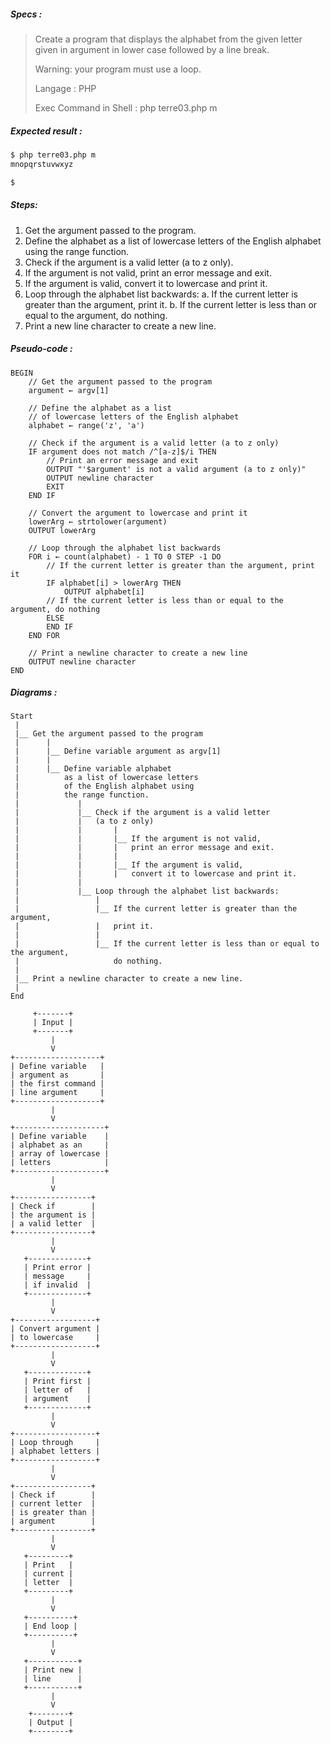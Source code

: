 ##### Specs :

> Create a program that displays the alphabet
>  from the given letter given in argument
>  in lower case followed by a line break.
>
> Warning: your program must use a loop.
>
> Langage : PHP
>
> Exec Command in Shell : php terre03.php m

##### Expected result :

```zsh
$ php terre03.php m
mnopqrstuvwxyz

$ 
```

##### Steps:

1. Get the argument passed to the program.
2. Define the alphabet as a list of lowercase letters of the English alphabet using the range function.
3. Check if the argument is a valid letter (a to z only).
4. If the argument is not valid, print an error message and exit.
5. If the argument is valid, convert it to lowercase and print it.
6. Loop through the alphabet list backwards:
 a. If the current letter is greater than the argument, print it.
 b. If the current letter is less than or equal to the argument, do nothing.
7. Print a new line character to create a new line.

##### Pseudo-code :
```
BEGIN
    // Get the argument passed to the program
    argument ← argv[1]

    // Define the alphabet as a list
    // of lowercase letters of the English alphabet
    alphabet ← range('z', 'a')

    // Check if the argument is a valid letter (a to z only)
    IF argument does not match /^[a-z]$/i THEN
        // Print an error message and exit
        OUTPUT "'$argument' is not a valid argument (a to z only)"
        OUTPUT newline character
        EXIT
    END IF

    // Convert the argument to lowercase and print it
    lowerArg ← strtolower(argument)
    OUTPUT lowerArg

    // Loop through the alphabet list backwards
    FOR i ← count(alphabet) - 1 TO 0 STEP -1 DO
        // If the current letter is greater than the argument, print it
        IF alphabet[i] > lowerArg THEN
            OUTPUT alphabet[i]
        // If the current letter is less than or equal to the argument, do nothing
        ELSE
        END IF
    END FOR

    // Print a newline character to create a new line
    OUTPUT newline character
END
```

##### Diagrams :
```
Start
 |
 |__ Get the argument passed to the program
 |      |
 |      |__ Define variable argument as argv[1]
 |      |
 |      |__ Define variable alphabet
 |          as a list of lowercase letters 
 |          of the English alphabet using 
 |          the range function.
 |             |
 |             |__ Check if the argument is a valid letter
 |             |   (a to z only)
 |             |       |
 |             |       |__ If the argument is not valid, 
 |             |       |   print an error message and exit.
 |             |       |
 |             |       |__ If the argument is valid, 
 |             |       |   convert it to lowercase and print it.
 |             |
 |             |__ Loop through the alphabet list backwards:
 |                 |
 |                 |__ If the current letter is greater than the argument, 
 |                 |   print it.
 |                 |
 |                 |__ If the current letter is less than or equal to the argument, 
 |                     do nothing.
 |
 |__ Print a newline character to create a new line.
 |
End
```

```
     +-------+
     | Input |
     +-------+
         |
         V
+-------------------+
| Define variable   |
| argument as       |
| the first command |
| line argument     |
+-------------------+ 
         |
         V
+--------------------+
| Define variable    |
| alphabet as an     |
| array of lowercase |
| letters            |
+--------------------+
         |
         V
+-----------------+
| Check if        |
| the argument is |
| a valid letter  |
+-----------------+
         |
         V
   +-------------+
   | Print error |
   | message     |
   | if invalid  |
   +-------------+
         |
         V
+------------------+
| Convert argument |
| to lowercase     |
+------------------+
         |
         V
   +-------------+
   | Print first |
   | letter of   |
   | argument    |
   +-------------+
         |
         V
+------------------+
| Loop through     |
| alphabet letters |
+------------------+
         |
         V
+-----------------+
| Check if        |
| current letter  |
| is greater than |
| argument        |
+-----------------+
         |
         V
   +---------+
   | Print   |
   | current |
   | letter  |
   +---------+
         |
         V
   +----------+
   | End loop |
   +----------+
         |
         V
   +-----------+
   | Print new |
   | line      |
   +-----------+
         |
         V
    +--------+
    | Output |
    +--------+
```
